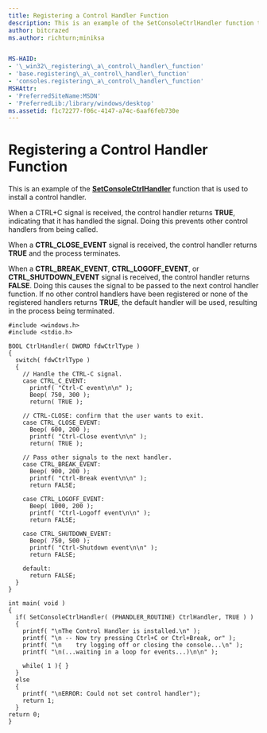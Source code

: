 ```yaml
---
title: Registering a Control Handler Function
description: This is an example of the SetConsoleCtrlHandler function that is used to install a control handler.
author: bitcrazed
ms.author: richturn;miniksa


MS-HAID:
- '\_win32\_registering\_a\_control\_handler\_function'
- 'base.registering\_a\_control\_handler\_function'
- 'consoles.registering\_a\_control\_handler\_function'
MSHAttr:
- 'PreferredSiteName:MSDN'
- 'PreferredLib:/library/windows/desktop'
ms.assetid: f1c72277-f06c-4147-a74c-6aaf6feb730e
---
```


# Registering a Control Handler Function


This is an example of the [**SetConsoleCtrlHandler**](setconsolectrlhandler.md) function that is used to install a control handler.

When a CTRL+C signal is received, the control handler returns **TRUE**, indicating that it has handled the signal. Doing this prevents other control handlers from being called.

When a **CTRL\_CLOSE\_EVENT** signal is received, the control handler returns **TRUE** and the process terminates.

When a **CTRL\_BREAK\_EVENT**, **CTRL\_LOGOFF\_EVENT**, or **CTRL\_SHUTDOWN\_EVENT** signal is received, the control handler returns **FALSE**. Doing this causes the signal to be passed to the next control handler function. If no other control handlers have been registered or none of the registered handlers returns **TRUE**, the default handler will be used, resulting in the process being terminated.

```ManagedCPlusPlus
#include <windows.h> 
#include <stdio.h> 
 
BOOL CtrlHandler( DWORD fdwCtrlType ) 
{ 
  switch( fdwCtrlType ) 
  { 
    // Handle the CTRL-C signal. 
    case CTRL_C_EVENT: 
      printf( "Ctrl-C event\n\n" );
      Beep( 750, 300 ); 
      return( TRUE );
 
    // CTRL-CLOSE: confirm that the user wants to exit. 
    case CTRL_CLOSE_EVENT: 
      Beep( 600, 200 ); 
      printf( "Ctrl-Close event\n\n" );
      return( TRUE ); 
 
    // Pass other signals to the next handler. 
    case CTRL_BREAK_EVENT: 
      Beep( 900, 200 ); 
      printf( "Ctrl-Break event\n\n" );
      return FALSE; 
 
    case CTRL_LOGOFF_EVENT: 
      Beep( 1000, 200 ); 
      printf( "Ctrl-Logoff event\n\n" );
      return FALSE; 
 
    case CTRL_SHUTDOWN_EVENT: 
      Beep( 750, 500 ); 
      printf( "Ctrl-Shutdown event\n\n" );
      return FALSE; 
 
    default: 
      return FALSE; 
  } 
} 
 
int main( void ) 
{ 
  if( SetConsoleCtrlHandler( (PHANDLER_ROUTINE) CtrlHandler, TRUE ) ) 
  { 
    printf( "\nThe Control Handler is installed.\n" ); 
    printf( "\n -- Now try pressing Ctrl+C or Ctrl+Break, or" ); 
    printf( "\n    try logging off or closing the console...\n" ); 
    printf( "\n(...waiting in a loop for events...)\n\n" ); 
 
    while( 1 ){ } 
  } 
  else 
  {
    printf( "\nERROR: Could not set control handler"); 
    return 1;
  }
return 0;
}
```

 

 




